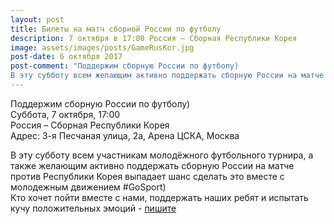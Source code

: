 ```yaml
---
layout: post
title: Билеты на матч сборной России по футболу
description: 7 октября в 17:00 Россия – Сборная Республики Корея 
image: assets/images/posts/GameRusKor.jpg
post-date: 6 октября 2017
post-comment: "Поддержим сборную России по футболу)  
В эту субботу всем желающим активно поддержать сборную России на матче против Республики Корея выпадает шанс сделать это вместе с #GoSport"
---
```


Поддержим сборную России по футболу)  
Суббота, 7 октября, 17:00  
Россия – Сборная Республики Корея   
Адрес: 3-я Песчаная улица, 2а, Арена ЦСКА, Москва  
  
В эту субботу всем участникам молодёжного футбольного турнира, а также желающим активно поддержать сборную России на матче против Республики Корея выпадает шанс сделать это вместе с молодежным движением #GoSport)  
Кто хочет пойти вместе с нами, поддержать наших ребят и испытать кучу положительных эмоций - [пишите](https://vk.com/khrisde)
